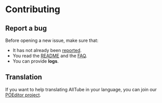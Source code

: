 # Contributing

## Report a bug

Before opening a new issue, make sure that:

* It has not already been [reported](https://github.com/Rudloff/alltube/issues).
* You read the [README](README.md) and the [FAQ](resources/FAQ.md).
* You can provide **logs**.

## Translation

If you want to help translating AllTube in your language,
you can join our [POEditor project](https://poeditor.com/join/project/GJmE0wN7Xw).
